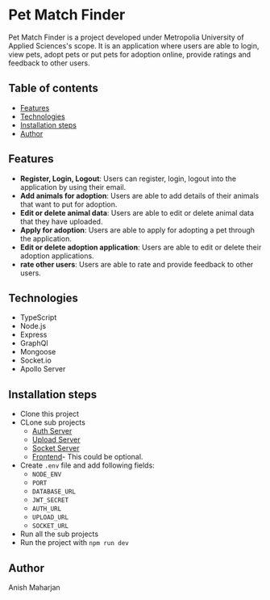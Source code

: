 # Pet Match Finder
Pet Match Finder is a project developed under Metropolia University of Applied Sciences's scope. It is an application where users are able to login, view pets, adopt pets or put pets for adoption online, provide ratings and feedback to other users. 

## Table of contents
- [Features](#features)
- [Technologies](#technologies)
- [Installation steps](#installation-steps)
- [Author](#author)

## Features
+ **Register, Login, Logout**: Users can register, login, logout into the application by using their email.
+ **Add animals for adoption**: Users are able to add details of their animals that want to put for adoption.
+ **Edit or delete animal data**: Users are able to edit or delete animal data that they have uploaded.
+ **Apply for adoption**: Users are able to apply for adopting a pet through the application.
+ **Edit or delete adoption application**: Users are able to edit or delete their adoption applications.
+ **rate other users**: Users are able to rate and provide feedback to other users.

## Technologies
- TypeScript
- Node.js
- Express
- GraphQl
- Mongoose
- Socket.io
- Apollo Server

## Installation steps
- Clone this project
- CLone sub projects
  + [Auth Server](https://github.com/anish0123/PetMatchFinder-Auth)
  + [Upload Server](https://github.com/anish0123/petMatchFinder-Upload)
  + [Socket Server](https://github.com/anish0123/PetMatchFinder-Socket)
  + [Frontend](https://github.com/anish0123/petMatchFinder-GUI)- This could be optional.
- Create `.env` file and add following fields:
  + `NODE_ENV`
  + `PORT`
  + `DATABASE_URL`
  + `JWT_SECRET`
  + `AUTH_URL`
  + `UPLOAD_URL`
  + `SOCKET_URL`
- Run all the sub projects
- Run the project with `npm run dev`


## Author
Anish Maharjan
